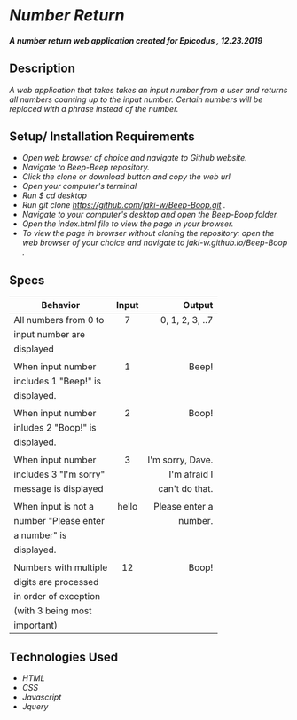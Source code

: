 # _Number Return_

#### _A number return web application created for Epicodus , 12.23.2019_

## Description

_A web application that takes takes an input number from a user and returns all numbers counting up to the input number. Certain numbers will be replaced with a phrase instead of the number._

## Setup/ Installation Requirements

* _Open web browser of choice and navigate to Github website._
* _Navigate to Beep-Beep repository._
* _Click the clone or download button and copy the web url_
* _Open your computer's terminal_
* _Run $ cd desktop_
* _Run git clone https://github.com/jaki-w/Beep-Boop.git ._
* _Navigate to your computer's desktop and open the Beep-Boop folder._
* _Open the index.html file to view the page in your browser._
* _To view the page in browser without cloning the repository: open the web browser of your choice and navigate to jaki-w.github.io/Beep-Boop ._

## Specs

| Behavior              |    Input            | Output          |
|-----------------------|:-------------------:|----------------:|
| All numbers from 0 to | 7                   | 0, 1, 2, 3, ..7 |
| input number are      |                     |                 |
| displayed             |                     |                 |
|                       |                     |                 |
| When input number     | 1                   | Beep!           |
| includes 1 "Beep!" is |                     |                 |
| displayed.            |                     |                 |
|                       |                     |                 |
| When input number     | 2                   | Boop!           |
| inludes 2 "Boop!" is  |                     |                 |
| displayed.            |                     |                 |
|                       |                     |                 |
| When input number     | 3                   | I'm sorry, Dave.|
| includes 3 "I'm sorry"|                     | I'm afraid I    |
| message is displayed  |                     | can't do that.  |
|                       |                     |                 |
| When input is not a   | hello               | Please enter a  |
| number "Please enter  |                     | number.         |
| a number" is          |                     |                 |
| displayed.            |                     |                 |
|                       |                     |                 |
| Numbers with multiple | 12                  | Boop!           |
| digits are processed  |                     |                 |
| in order of exception |                     |                 |
| (with 3 being most    |                     |                 |
| important)            |                     |                 |

## Technologies Used

* _HTML_
* _CSS_
* _Javascript_
* _Jquery_
